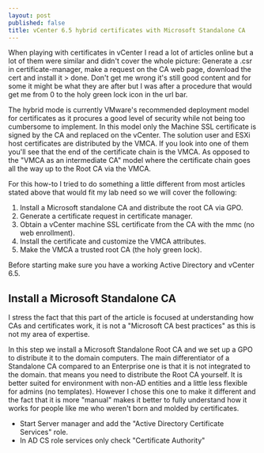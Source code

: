 ```yaml
---
layout: post
published: false
title: vCenter 6.5 hybrid certificates with Microsoft Standalone CA
---
```

When playing with certificates in vCenter I read a lot of articles online but a lot of them were similar and didn't cover the whole picture: Generate a .csr in certificate-manager, make a request on the CA web page, download the cert and install it > done. Don't get me wrong it's still good content and for some it might be what they are after but I was after a procedure that would get me from 0 to the holy green lock icon in the url bar.

The hybrid mode is currently VMware's recommended deployment model for certificates as it procures a good level of security while not being too cumbersome to implement. In this model only the Machine SSL certificate is signed by the CA and replaced on the vCenter. The solution user and ESXi host certificates are distributed by the VMCA. If you look into one of them you'll see that the end of the certificate chain is the VMCA. As opposed to the "VMCA as an intermediate CA" model where the certificate chain goes all the way up to the Root CA via the VMCA.

For this how-to I tried to do something a little different from most articles stated above that would fit my lab need so we will cover the following:

1. Install a Microsoft standalone CA and distribute the root CA via GPO.
2. Generate a certificate request in certificate manager.
3. Obtain a vCenter machine SSL certificate from the CA with the mmc (no web enrollment).
4. Install the certificate and customize the VMCA attributes.
5. Make the VMCA a trusted root CA (the holy green lock).

Before starting make sure you have a working Active Directory and vCenter 6.5.

## Install a Microsoft Standalone CA

I stress the fact that this part of the article is focused at understanding how CAs and certificates work, it is not a "Microsoft CA best practices" as this is not my area of expertise.

In this step we install a Microsoft Standalone Root CA and we set up a GPO to distribute it to the domain computers. The main differentiator of a Standalone CA compared to an Enterprise one is that it is not integrated to the domain. that means you need to distribute the Root CA yourself. It is better suited for environment with non-AD entities and a little less flexible for admins (no templates). However I chose this one to make it different and the fact that it is more "manual" makes it better to fully understand how it works for people like me who weren't born and molded by certificates.

- Start Server manager and add the "Active Directory Certificate Services" role.
- In AD CS role services only check "Certificate Authority"